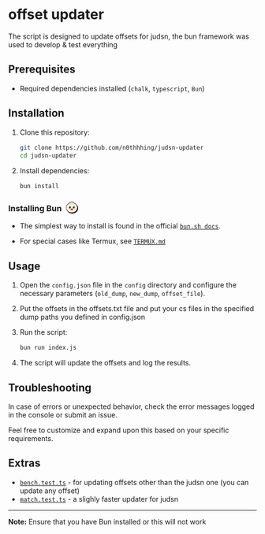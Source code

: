 <!-- markdownlint-capture -->
<!-- markdownlint-disable -->

<style>
.logo {
  border-radius: 50%;
  vertical-align: -5px;
  height: 25px;
   width: 25px;
  translate: 5px;
}
</style>

# offset updater

The script is designed to update offsets for judsn, the bun framework was used to develop & test everything

## Prerequisites

- Required dependencies installed (`chalk`, `typescript`, `Bun`)

## Installation

1. Clone this repository:

    ```bash
    git clone https://github.com/n0thhhing/judsn-updater
    cd judsn-updater
    ```

2. Install dependencies:

    ```bash
    bun install
    ```

### Installing Bun [<img src="assets/logo.svg" alt="Offset Updater" class="logo"/>](https://bun.sh/docs)

- The simplest way to install is found in the official [<kbd>`bun.sh docs`</kbd>](https://bun.sh/docs/installation).

- For special cases like Termux, see <span style="margin-right: 5px;">[<kbd>`TERMUX.md`</kbd>](docs/TERMUX.md)</span>

## Usage

1. Open the `config.json` file in the `config` directory and configure the necessary parameters (`old_dump`, `new_dump`, `offset_file`).

2. Put the offsets in the offsets.txt file and put your cs files in the specified dump paths you defined in config.json

3. Run the script:

    ```bash
    bun run index.js
    ```

4. The script will update the offsets and log the results.

## Troubleshooting

In case of errors or unexpected behavior, check the error messages logged in the console or submit an issue.

Feel free to customize and expand upon this based on your specific requirements.

## Extras

- [<kbd>`bench.test.ts`</kbd>](tests/bench.test.ts) - for updating offsets other than the judsn one (you can update any offset)
- [<kbd>`match.test.ts`</kbd>](tests/match.test.ts) - a slighly faster updater for judsn

---

**Note:** Ensure that you have Bun installed or this will not work
